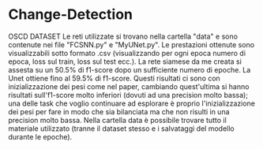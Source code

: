 # Change-Detection
OSCD DATASET
Le reti utilizzate si trovano nella cartella "data" e sono contenute nei file "FCSNN.py" e "MyUNet.py".
Le prestazioni ottenute sono visualizzabili sotto formato .csv (visualizzando per ogni epoca numero di epoca, loss sul train, loss sul test ecc.). 
La rete siamese da me creata si assesta su un 50.5% di f1-score dopo un sufficiente numero di epoche.
La Unet ottiene fino al 59.5% di f1-score. 
Questi risultati ci sono con inizializzazione dei pesi come nel paper, cambiando quest'ultima si hanno risultati sull'f1-score molto inferiori (dovuti ad una precision molto bassa); una delle task che voglio continuare ad esplorare è proprio l'inizializzazione dei pesi per fare in modo che sia bilanciata ma che non risulti in una precision molto bassa. 
Nella cartella data è possibile trovare tutto il materiale utilizzato (tranne il dataset stesso e i salvataggi del modello durante le epoche).
